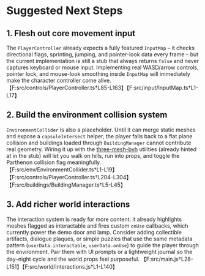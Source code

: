 # Suggested Next Steps

## 1. Flesh out core movement input
The `PlayerController` already expects a fully featured `InputMap` – it checks directional flags, sprinting, jumping, and pointer-look data every frame – but the current implementation is still a stub that always returns `false` and never captures keyboard or mouse input. Implementing real WASD/arrow controls, pointer lock, and mouse-look smoothing inside `InputMap` will immediately make the character controller come alive. 【F:src/controls/PlayerController.ts†L85-L163】【F:src/input/InputMap.ts†L1-L17】

## 2. Build the environment collision system
`EnvironmentCollider` is also a placeholder. Until it can merge static meshes and expose a `capsuleIntersect` helper, the player falls back to a flat plane collision and buildings loaded through `BuildingManager` cannot contribute real geometry. Wiring it up with the [three-mesh-bvh](https://github.com/gkjohnson/three-mesh-bvh) utilities (already hinted at in the stub) will let you walk on hills, run into props, and toggle the Parthenon collision flag meaningfully. 【F:src/env/EnvironmentCollider.ts†L1-L19】【F:src/controls/PlayerController.ts†L204-L304】【F:src/buildings/BuildingManager.ts†L5-L45】

## 3. Add richer world interactions
The interaction system is ready for more content: it already highlights meshes flagged as interactable and fires custom `onUse` callbacks, which currently power the demo door and lamp. Consider adding collectible artifacts, dialogue plaques, or simple puzzles that use the same metadata pattern (`userData.interactable`, `userData.onUse`) to guide the player through the environment. Pair them with UI prompts or a lightweight journal so the day–night cycle and the world props feel purposeful. 【F:src/main.js†L28-L151】【F:src/world/interactions.js†L1-L140】
